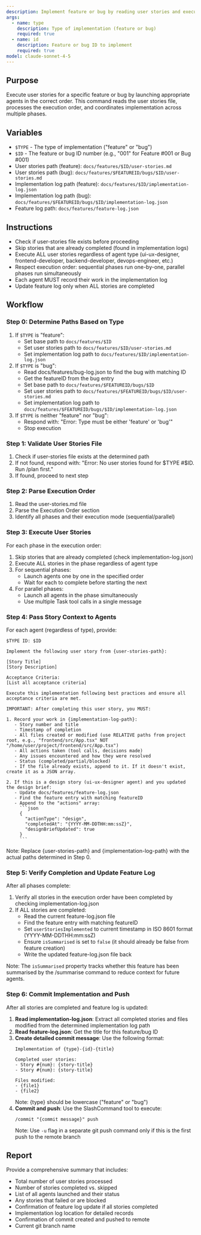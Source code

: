 ```yaml
---
description: Implement feature or bug by reading user stories and executing them in order
args:
  - name: type
    description: Type of implementation (feature or bug)
    required: true
  - name: id
    description: Feature or bug ID to implement
    required: true
model: claude-sonnet-4-5
---
```


## Purpose

Execute user stories for a specific feature or bug by launching appropriate agents in the correct order. This command reads the user stories file, processes the execution order, and coordinates implementation across multiple phases.

## Variables

- `$TYPE` - The type of implementation ("feature" or "bug")
- `$ID` - The feature or bug ID number (e.g., "001" for Feature #001 or Bug #001)
- User stories path (feature): `docs/features/$ID/user-stories.md`
- User stories path (bug): `docs/features/$FEATUREID/bugs/$ID/user-stories.md`
- Implementation log path (feature): `docs/features/$ID/implementation-log.json`
- Implementation log path (bug): `docs/features/$FEATUREID/bugs/$ID/implementation-log.json`
- Feature log path: `docs/features/feature-log.json`

## Instructions

- Check if user-stories file exists before proceeding
- Skip stories that are already completed (found in implementation logs)
- Execute ALL user stories regardless of agent type (ui-ux-designer, frontend-developer, backend-developer, devops-engineer, etc.)
- Respect execution order: sequential phases run one-by-one, parallel phases run simultaneously
- Each agent MUST record their work in the implementation log
- Update feature log only when ALL stories are completed

## Workflow

### Step 0: Determine Paths Based on Type

1. If `$TYPE` is "feature":
   - Set base path to `docs/features/$ID`
   - Set user stories path to `docs/features/$ID/user-stories.md`
   - Set implementation log path to `docs/features/$ID/implementation-log.json`
2. If `$TYPE` is "bug":
   - Read docs/features/bug-log.json to find the bug with matching ID
   - Get the featureID from the bug entry
   - Set base path to `docs/features/$FEATUREID/bugs/$ID`
   - Set user stories path to `docs/features/$FEATUREID/bugs/$ID/user-stories.md`
   - Set implementation log path to `docs/features/$FEATUREID/bugs/$ID/implementation-log.json`
3. If `$TYPE` is neither "feature" nor "bug":
   - Respond with: "Error: Type must be either 'feature' or 'bug'"
   - Stop execution

### Step 1: Validate User Stories File

1. Check if user-stories file exists at the determined path
2. If not found, respond with: "Error: No user stories found for $TYPE #$ID. Run /plan first."
3. If found, proceed to next step

### Step 2: Parse Execution Order

1. Read the user-stories.md file
2. Parse the Execution Order section
3. Identify all phases and their execution mode (sequential/parallel)

### Step 3: Execute User Stories

For each phase in the execution order:

1. Skip stories that are already completed (check implementation-log.json)
2. Execute ALL stories in the phase regardless of agent type
3. For sequential phases:
   - Launch agents one by one in the specified order
   - Wait for each to complete before starting the next
4. For parallel phases:
   - Launch all agents in the phase simultaneously
   - Use multiple Task tool calls in a single message

### Step 4: Pass Story Context to Agents

For each agent (regardless of type), provide:

```
$TYPE ID: $ID

Implement the following user story from {user-stories-path}:

[Story Title]
[Story Description]

Acceptance Criteria:
[List all acceptance criteria]

Execute this implementation following best practices and ensure all acceptance criteria are met.

IMPORTANT: After completing this user story, you MUST:

1. Record your work in {implementation-log-path}:
   - Story number and title
   - Timestamp of completion
   - All files created or modified (use RELATIVE paths from project root, e.g., "frontend/src/App.tsx" NOT "/home/user/project/frontend/src/App.tsx")
   - All actions taken (tool calls, decisions made)
   - Any issues encountered and how they were resolved
   - Status (completed/partial/blocked)
   - If the file already exists, append to it. If it doesn't exist, create it as a JSON array.

2. If this is a design story (ui-ux-designer agent) and you updated the design brief:
   - Update docs/features/feature-log.json
   - Find the feature entry with matching featureID
   - Append to the "actions" array:
     ```json
     {
       "actionType": "design",
       "completedAt": "{YYYY-MM-DDTHH:mm:ssZ}",
       "designBriefUpdated": true
     }
     ```
```

Note: Replace {user-stories-path} and {implementation-log-path} with the actual paths determined in Step 0.

### Step 5: Verify Completion and Update Feature Log

After all phases complete:

1. Verify all stories in the execution order have been completed by checking implementation-log.json
2. If ALL stories are completed:
   - Read the current feature-log.json file
   - Find the feature entry with matching featureID
   - Set `userStoriesImplemented` to current timestamp in ISO 8601 format (YYYY-MM-DDTHH:mm:ssZ)
   - Ensure `isSummarised` is set to `false` (it should already be false from feature creation)
   - Write the updated feature-log.json file back

Note: The `isSummarised` property tracks whether this feature has been summarised by the /summarise command to reduce context for future agents.

### Step 6: Commit Implementation and Push

After all stories are completed and feature log is updated:

1. **Read implementation-log.json**: Extract all completed stories and files modified from the determined implementation log path
2. **Read feature-log.json**: Get the title for this feature/bug ID
3. **Create detailed commit message**: Use the following format:
   ```
   Implementation of {type}-{id}-{title}

   Completed user stories:
   - Story #{num}: {story-title}
   - Story #{num}: {story-title}

   Files modified:
   - {file1}
   - {file2}
   ```
   Note: {type} should be lowercase ("feature" or "bug")
4. **Commit and push**: Use the SlashCommand tool to execute:
   ```
   /commit "{commit message}" push
   ```
   Note: Use `-u` flag in a separate git push command only if this is the first push to the remote branch

## Report

Provide a comprehensive summary that includes:
- Total number of user stories processed
- Number of stories completed vs. skipped
- List of all agents launched and their status
- Any stories that failed or are blocked
- Confirmation of feature log update if all stories completed
- Implementation log location for detailed records
- Confirmation of commit created and pushed to remote
- Current git branch name
